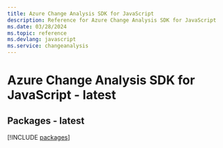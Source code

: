 ```yaml
---
title: Azure Change Analysis SDK for JavaScript
description: Reference for Azure Change Analysis SDK for JavaScript
ms.date: 03/28/2024
ms.topic: reference
ms.devlang: javascript
ms.service: changeanalysis
---
```

# Azure Change Analysis SDK for JavaScript - latest
## Packages - latest
[!INCLUDE [packages](change-analysis-index.md)]